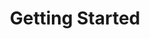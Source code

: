 ---
layout: default
has_children: true
parent: Tailwind Documentation
title: Getting Started
nav_order: 1
---